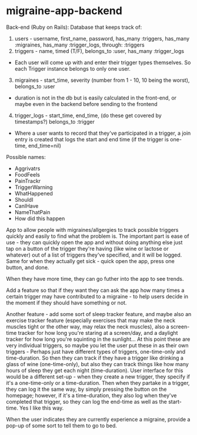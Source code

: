 # migraine-app-backend

Back-end (Ruby on Rails):
Database that keeps track of:
1. users - username, first_name, password,
has_many :triggers, has_many :migraines, has_many :trigger_logs, through: :triggers
2. triggers - name, timed (T/F),
belongs_to :user, has_many :trigger_logs
  - Each user will come up with and enter their trigger types themselves. So each Trigger instance belongs to only one user.
3. migraines - start_time, severity (number from 1 - 10, 10 being the worst),
belongs_to :user
  - duration is not in the db but is easily calculated in the front-end, or maybe even in the backend before sending to the frontend
4. trigger_logs - start_time, end_time, (do these get covered by timestamps?)
belongs_to :trigger
  - Where a user wants to record that they've participated in a trigger, a join entry is created that logs the start and end time (if the trigger is one-time, end_time=nil)


  Possible names:
  - Aggrivatrs
  - FoodFeels
  - PainTrackr
  - TriggerWarning
  - WhatHappened
  - ShouldI
  - CanIHave
  - NameThatPain
  - How did this happen

  App to allow people with migraines/allgergies to track possible triggers quickly and easily to find what the problem is. The important part is ease of use - they can quickly open the app and without doing anything else just tap on a button of the trigger they're having (like wine or lactose or whatever) out of a list of triggers they've specified, and it will be logged. Same for when they actually get sick - quick open the app, press one button, and done.

  When they have more time, they can go futher into the app to see trends.

  Add a feature so that if they want they can ask the app how many times a certain trigger may have contributed to a migraine - to help users decide in the moment if they should have something or not.

  Another feature - add some sort of sleep tracker feature, and maybe also an exercise tracker feature (especially exercises that may make the neck muscles tight or the other way, may relax the neck muscles), also a screen-time tracker for how long you're staring at a screen/day, and a daylight tracker for how long you're squinting in the sunlight...
  At this point these are very individual triggers, so maybe you let the user put these in as their own triggers -
  Perhaps just have different types of triggers, one-time-only and time-duration. So then they can track if they have a trigger like drinking a glass of wine (one-time-only), but also they can track things like how many hours of sleep they get each night (time-duration).
  User interface for this would be a different set-up - when they create a new trigger, they specify if it's a one-time-only or a time-duration. Then when they partake in a trigger, they can log it the same way, by simply pressing the button on the homepage; however, if it's a time-duration, they also log when they've completed that trigger, so they can log the end-time as well as the start-time. Yes I like this way.

  When the user indicates they are currently experience a migraine, provide a pop-up of some sort to tell them to go to bed.
